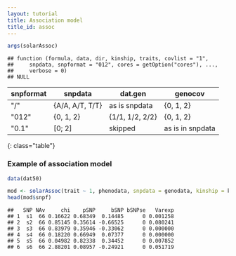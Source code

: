 ```yaml
---
layout: tutorial
title: Association model
title_id: assoc
---
```






  




~~~ r
args(solarAssoc)
~~~



~~~
## function (formula, data, dir, kinship, traits, covlist = "1", 
##     snpdata, snpformat = "012", cores = getOption("cores"), ..., 
##     verbose = 0) 
## NULL
~~~


| snpformat |  snpdata        | dat.gen        | genocov          |
|-----------|-----------------|----------------|------------------|
| "/"       | {A/A, A/T, T/T} | as is snpdata  | {0, 1, 2}        |
| "012"     | {0, 1, 2}       | {1/1, 1/2, 2/2}| {0, 1, 2}        |
| "0.1"     | [0; 2]          | skipped        | as is in snpdata |
{: class="table"}


### Example of association model


~~~ r
data(dat50)

mod <- solarAssoc(trait ~ 1, phenodata, snpdata = genodata, kinship = kin)
head(mod$snpf)
~~~



~~~
##   SNP NAv     chi    pSNP     bSNP bSNPse   Varexp
## 1  s1  66 0.16622 0.68349  0.14485      0 0.001258
## 2  s2  66 0.85145 0.35614 -0.66525      0 0.080241
## 3  s3  66 0.83979 0.35946 -0.33062      0 0.000000
## 4  s4  66 0.18220 0.66949  0.07377      0 0.000000
## 5  s5  66 0.04982 0.82338  0.34452      0 0.007852
## 6  s6  66 2.88201 0.08957 -0.24921      0 0.051719
~~~


